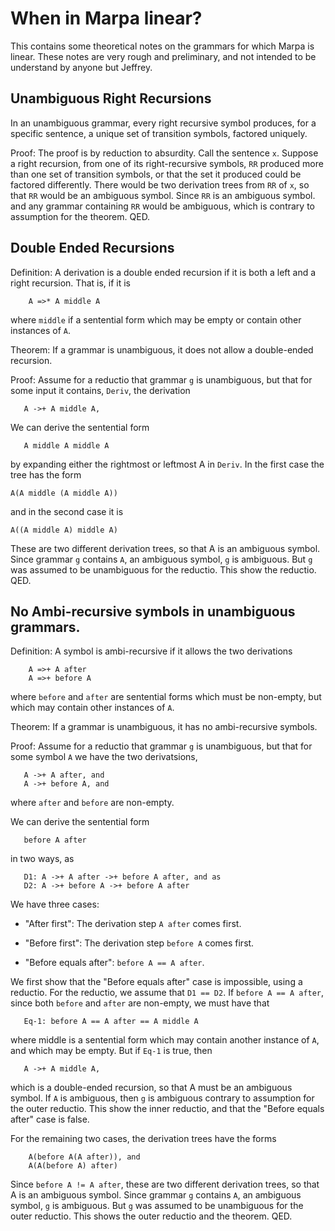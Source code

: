 # When in Marpa linear?

This contains some theoretical notes
on the grammars for which Marpa is linear.
These notes are very rough and preliminary,
and not intended to be understand by anyone
but Jeffrey.

## Unambiguous Right Recursions

In an unambiguous grammar,
every right recursive symbol produces,
for a specific sentence,
a unique set
of transition symbols, factored uniquely.

Proof:
The proof is by reduction to absurdity.
Call the sentence `x`.
Suppose a right recursion,
from one of its right-recursive
symbols, `RR`
produced more than
one set of transition symbols,
or that
the set it produced could be factored differently.
There would be two derivation trees from `RR`
of `x`,
so that `RR` would be an ambiguous symbol.
Since `RR` is an ambiguous symbol.
and any grammar containing `RR` would be
ambiguous,
which is contrary to assumption for the theorem.
QED.

## Double Ended Recursions

Definition: A derivation is a double ended
recursion
if it is both a left and a right recursion.
That is, if it is
```
    A =>* A middle A
```
where `middle` if a sentential
form which may be empty or contain
other instances of `A`.

Theorem:
If a grammar is unambiguous,
it does not allow a double-ended recursion.

Proof:
Assume for a reductio that
grammar `g` is unambiguous, but that for some input
it contains, `Deriv`,
the derivation
```
   A ->+ A middle A,
```

We can derive the sentential form
```
   A middle A middle A
```
by expanding either the rightmost or
leftmost A in `Deriv`.
In the first case the tree has the form
```
A(A middle (A middle A))
```
and in the second
case it is
```
A((A middle A) middle A)
```
These are two different derivation trees,
so that A is an ambiguous symbol.
Since grammar `g` contains `A`,
an ambiguous symbol,
`g` is ambiguous.
But `g` was assumed to be unambiguous
for the reductio.
This show the reductio.
QED.

## No Ambi-recursive symbols in unambiguous grammars.

Definition: A symbol is ambi-recursive
if it allows the two derivations
```
    A =>+ A after
    A =>+ before A
```
where `before` and `after`
are sentential
forms which must be non-empty,
but which may contain
other instances of `A`.

Theorem:
If a grammar is unambiguous,
it has no ambi-recursive symbols.

Proof:
Assume for a reductio that
grammar `g` is unambiguous, but that for some
symbol `A`
we have the two derivatsions,
```
   A ->+ A after, and
   A ->+ before A, and
```
where `after` and `before` are non-empty.

We can derive the sentential form
```
   before A after
```
in two ways, as
```
   D1: A ->+ A after ->+ before A after, and as
   D2: A ->+ before A ->+ before A after
```

We have three cases:

* "After first": The derivation step `A after` comes first.

* "Before first": The derivation step `before A` comes first.

* "Before equals after": `before A == A after`.

We first show that the "Before equals after" case is
impossible, using a reductio.
For the reductio,
we assume that `D1 == D2`.
If `before A == A after`, since both `before` and
`after` are non-empty, we must have that
```
   Eq-1: before A == A after == A middle A
```
where middle is a sentential form which may
contain another instance of `A`,
and which may be empty.
But if `Eq-1` is true,
then
```
   A ->+ A middle A,
```
which is a double-ended recursion,
so that A must be an ambiguous symbol.
If `A` is ambiguous, then `g` is ambiguous
contrary to assumption for the outer
reductio.
This show the inner reductio,
and that the "Before equals after" case
is false.

For the remaining two cases,
the derivation trees have the forms
```
    A(before A(A after)), and
    A(A(before A) after)
```
Since `before A != A after`,
these are two different derivation trees,
so that A is an ambiguous symbol.
Since grammar `g` contains `A`,
an ambiguous symbol,
`g` is ambiguous.
But `g` was assumed to be unambiguous
for the outer reductio.
This shows the outer reductio
and the theorem.
QED.

